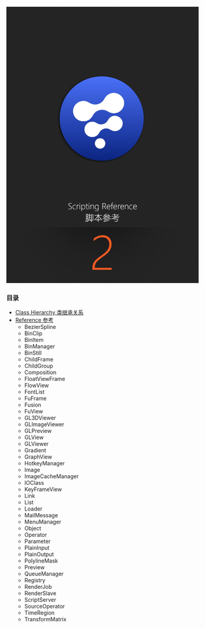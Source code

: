 ![chapter_cover](images/chapter_cover.png)

<div STYLE="page-break-after: always;"></div>

### 目录

- [Class Hierarchy 类继承关系](Class%20Hierarchy.md)
- [Reference 参考](Reference.md)
  - BezierSpline
  - BinClip
  - BinItem
  - BinManager
  - BinStill
  - ChildFrame
  - ChildGroup
  - Composition
  - FloatViewFrame
  - FlowView
  - FontList
  - FuFrame
  - Fusion
  - FuView
  - GL3DViewer
  - GLImageViewer
  - GLPreview
  - GLView
  - GLViewer
  - Gradient
  - GraphView
  - HotkeyManager
  - Image
  - ImageCacheManager
  - IOClass
  - KeyFrameView
  - Link
  - List
  - Loader
  - MailMessage
  - MenuManager
  - Object
  - Operator
  - Parameter
  - PlainInput
  - PlainOutput
  - PolylineMask
  - Preview
  - QueueManager
  - Registry
  - RenderJob
  - RenderSlave
  - ScriptServer
  - SourceOperator
  - TimeRegion
  - TransformMatrix